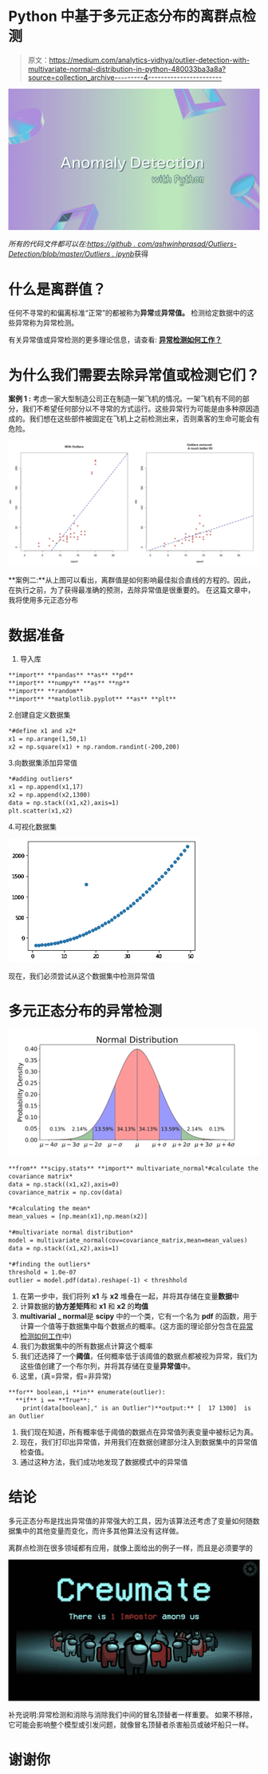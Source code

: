# Python 中基于多元正态分布的离群点检测

> 原文：<https://medium.com/analytics-vidhya/outlier-detection-with-multivariate-normal-distribution-in-python-480033ba3a8a?source=collection_archive---------4----------------------->

![](img/aa88091d1a08021457e64b89fcecf5fa.png)

*所有的代码文件都可以在:*[*https://github . com/ashwinhprasad/Outliers-Detection/blob/master/Outliers . ipynb*](https://github.com/ashwinhprasad/Outliers-Detection/blob/master/Outliers.ipynb)获得

# **什么是离群值？**

任何不寻常的和偏离标准“正常”的都被称为**异常**或**异常值。** 检测给定数据中的这些异常称为异常检测。

有关异常值或异常检测的更多理论信息，请查看: [**异常检测如何工作？**](/analytics-vidhya/how-anomaly-detection-works-4651f1786431)

# 为什么我们需要去除异常值或检测它们？

**案例 1 :** 考虑一家大型制造公司正在制造一架飞机的情况。一架飞机有不同的部分，我们不希望任何部分以不寻常的方式运行。这些异常行为可能是由多种原因造成的。我们想在这些部件被固定在飞机上之前检测出来，否则乘客的生命可能会有危险。

![](img/af258521f8ce362534113c6997c83054.png)

**案例二:**从上图可以看出，离群值是如何影响最佳拟合直线的方程的。因此，在执行之前，为了获得最准确的预测，去除异常值是很重要的。
在这篇文章中，我将使用多元正态分布

# 数据准备

1.  导入库

```
**import** **pandas** **as** **pd**
**import** **numpy** **as** **np**
**import** **random**
**import** **matplotlib.pyplot** **as** **plt**
```

2.创建自定义数据集

```
*#define x1 and x2* 
x1 = np.arange(1,50,1) 
x2 = np.square(x1) + np.random.randint(-200,200)
```

3.向数据集添加异常值

```
*#adding outliers*
x1 = np.append(x1,17)
x2 = np.append(x2,1300)
data = np.stack((x1,x2),axis=1)
plt.scatter(x1,x2)
```

4.可视化数据集

![](img/85ef5c16b467868afdae87c605bcc6af.png)

现在，我们必须尝试从这个数据集中检测异常值

# 多元正态分布的异常检测

![](img/6308e206dcaca0afb7d0b27ec4811ed9.png)

```
**from** **scipy.stats** **import** multivariate_normal*#calculate the covariance matrix*
data = np.stack((x1,x2),axis=0)
covariance_matrix = np.cov(data)

*#calculating the mean*
mean_values = [np.mean(x1),np.mean(x2)]

*#multivariate normal distribution*
model = multivariate_normal(cov=covariance_matrix,mean=mean_values)
data = np.stack((x1,x2),axis=1)

*#finding the outliers*
threshold = 1.0e-07
outlier = model.pdf(data).reshape(-1) < threshhold
```

1.  在第一步中，我们将列 **x1** 与 **x2** 堆叠在一起，并将其存储在变量**数据**中
2.  计算数据的**协方差矩阵**和 **x1** 和 **x2** 的**均值**
3.  **multivarial _ normal**是 **scipy** 中的一个类，它有一个名为 **pdf** 的函数，用于计算一个值等于数据集中每个数据点的概率。(这方面的理论部分包含在[异常检测如何工作](/analytics-vidhya/how-anomaly-detection-works-4651f1786431)中)
4.  我们为数据集中的所有数据点计算这个概率
5.  我们还选择了一个**阈值**，任何概率低于该阈值的数据点都被视为异常，我们为这些值创建了一个布尔列，并将其存储在变量**异常值**中。
6.  这里，(真=异常，假=非异常)

```
**for** boolean,i **in** enumerate(outlier):
  **if** i == **True**:
    print(data[boolean]," is an Outlier")**output:** [  17 1300]  is an Outlier
```

1.  我们现在知道，所有概率低于阈值的数据点在异常值列表变量中被标记为真。
2.  现在，我们打印出异常值，并用我们在数据创建部分注入到数据集中的异常值检查值。
3.  通过这种方法，我们成功地发现了数据模式中的异常值

# 结论

多元正态分布是找出异常值的非常强大的工具，因为该算法还考虑了变量如何随数据集中的其他变量而变化，而许多其他算法没有这样做。

离群点检测在很多领域都有应用，就像上面给出的例子一样，而且是必须要学的

![](img/c3481dc21b25cb9a22ffd22c16ddfb05.png)

补充说明:异常检测和消除与消除我们中间的冒名顶替者一样重要。
如果不移除，它可能会影响整个模型或引发问题，就像冒名顶替者杀害船员或破坏船只一样。

# 谢谢你